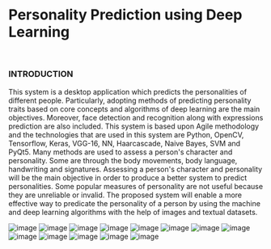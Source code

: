 # Personality Prediction using Deep Learning
<!DOCTYPE HTML>
<!-- THE DOCTYPE tells the browser what type of webpage to render, the doctype used in this website is HTML5 which is the most recent HTML. -->
<html lang="en-US">

<body>
	<div class="container">
<!-- THIS ACTUAL CONTENT BEGINS HERE...this is called a comment. which can only be seen when viewing the source code. This text CANNOT be seen by the browser. Its helpful when you need to place notes, comments or reminders in your code -->
	<header>
		<div class="header">
			<h1></h1>
		</div>
	</header>
	<!-- END HEADER | the header element in new to HTML5 -->
		<div class="main">
			<h2></h2>
		</div>
		<div class="feature">
			<h3>INTRODUCTION</h3>
			<p>This system is a desktop application which predicts the personalities of different people. Particularly, adopting methods of predicting personality traits based on core concepts and algorithms of deep learning are the main objectives. Moreover, face detection and recognition along with expressions prediction are also included. This system is based upon Agile methodology and the technologies that are used in this system are Python, OpenCV, Tensorflow, Keras, VGG-16, NN, Haarcascade, Naive Bayes, SVM and PyQt5. Many methods are used to assess a person's character and personality. Some are through the body movements, body language, handwriting and signatures. Assessing a person's character and personality will be the main objective in order to produce a better system to predict personalities. Some popular measures of personality are not useful because they are unreliable or invalid. The proposed system will enable a more effective way to predicate the personality of a person by using the machine and deep learning algorithms with the help of images and textual datasets.</p>
			<!-- LOREM IPSUM is universally used. Lorem ipsum is dummy text, it does't really mean anything. Its used to fill space or for mockups. -->
		</div>


![image](https://user-images.githubusercontent.com/56802115/131219217-7deea5bb-0ded-4b85-aa85-652549d1679a.png)
![image](https://user-images.githubusercontent.com/56802115/131219233-189c3357-7691-4199-bbb1-920ead454afd.png)
![image](https://user-images.githubusercontent.com/56802115/131219289-0dd7ec45-91a7-48ef-b45d-2e8ed2efdb53.png)
![image](https://user-images.githubusercontent.com/56802115/131219295-0e26aa15-4c70-48b0-be84-b9ccf370426b.png)
![image](https://user-images.githubusercontent.com/56802115/131219297-7f86beb9-0081-4585-8723-49640c774ba5.png)
![image](https://user-images.githubusercontent.com/56802115/131219303-0108650c-0c33-4679-a0af-066a7bf0b0e1.png)
![image](https://user-images.githubusercontent.com/56802115/131219309-fad03e6c-b76b-4ebf-a12d-2facbdf3276e.png)
![image](https://user-images.githubusercontent.com/56802115/131219316-26bcc8f9-c700-4f47-be5f-43e3386001d6.png)
![image](https://user-images.githubusercontent.com/56802115/131219322-6e23e26d-c17b-4439-a01d-538e2b4f80bf.png)
![image](https://user-images.githubusercontent.com/56802115/131219325-89d6013c-58aa-4197-8eb8-3cf21175c51c.png)
![image](https://user-images.githubusercontent.com/56802115/131219332-b81cc46c-ddbe-4e7f-9f76-b5c4fae24d8d.png)
![image](https://user-images.githubusercontent.com/56802115/131219335-764379df-998e-4f11-b53e-9930ec9fe0fe.png)
![image](https://user-images.githubusercontent.com/56802115/131219341-1de2556d-d0a3-48a8-8255-133328ee910f.png)


